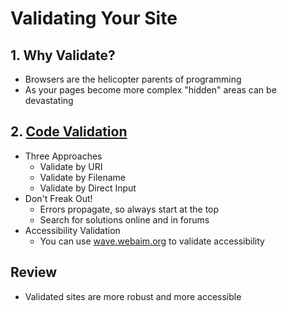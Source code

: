 # Validating Your Site

## 1. Why Validate?
* Browsers are the helicopter parents of programming
* As your pages become more complex "hidden" areas can be devastating

## 2. [Code Validation](https://validator.w3.org)
* Three Approaches
    * Validate by URI
    * Validate by Filename
    * Validate by Direct Input
* Don't Freak Out!
    * Errors propagate, so always start at the top
    * Search for solutions online and in forums
* Accessibility Validation
    * You can use [wave.webaim.org](https://wave.webaim.org) to validate accessibility

## Review
* Validated sites are more robust and more accessible
